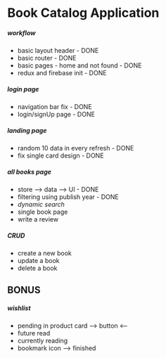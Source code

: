 # Book Catalog Application

##### workflow

- basic layout header - DONE
- basic router - DONE
- basic pages - home and not found - DONE
- redux and firebase init - DONE

##### login page

- navigation bar fix - DONE
- login/signUp page - DONE

##### landing page

- random 10 data in every refresh - DONE
- fix single card design - DONE

##### all books page

- store --> data --> UI - DONE
- filtering using publish year - DONE
- _dynamic search_
- single book page
- write a review

##### CRUD

- create a new book
- update a book
- delete a book

## BONUS

##### wishlist

- pending in product card --> button <--
- future read
- currently reading
- bookmark icon --> finished
